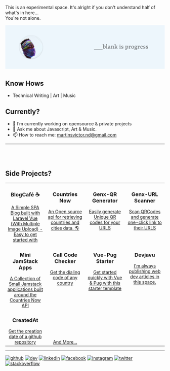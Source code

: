 This is an experimental space. It's alright if you don't understand half of what's in here... <br>You're not alone.

<img width="600" height="auto" src="https://raw.githubusercontent.com/MartinsOnuoha/MartinsOnuoha/master/media/banner.png">

## Know Hows

- Technical Writing | Art | Music

## Currently?

- 🔭 I’m currently working on opensource & private projects
- 💬 Ask me about Javascript, Art & Music.
- 📫 How to reach me: martinsvictor.nd@gmail.com

<hr style="margin-bottom: 5rem">

## Side Projects?

<table>
    <tbody>
      <tr valign="top">
        <td width="25%" align="center">
          <h3>BlogCafé ☕️</h3>
          <a href="https://github.com/MartinsOnuoha/BlogCafe">A Simple SPA Blog built with Laravel Vue (With Multiple Image Upload) - Easy to get started with</a>
        </td>
        <td width="25%" align="center">
          <h3>Countries Now</h3>
          <a href="https://countriesnow.space/">An Open source api for retrieving countries and cities data. 🌎</a>
        </td>
        <td width="25%" align="center">
          <h3>Genx-QR Generator</h3>
          <a href="https://genxqrcode.web.app/">Easily generate Unique QR codes for your URLS</a>
        </td>
        <td width="25%" align="center">
          <h3>Genx-URL Scanner</h3>
          <a href="https://genxscanner.web.app/">Scan QRCodes and generate one-click link to their URLS</a>
        </td>
      </tr>
      <tr valign="top">
        <td width="25%" align="center">
          <h3>Mini JamStack Apps</h3>
          <a href="https://github.com/MartinsOnuoha/countriesNow-Demo-Apps">A Collection of Small Jamstack applications built around the Countries Now API</a>
        </td>
        <td width="25%" align="center">
          <h3>Call Code Checker</h3>
          <a href="https://call-code-checker.surge.sh/">Get the dialing code of any country</a>
        </td>
        <td width="25%" align="center">
          <h3>Vue-Pug Starter</h3>
          <a href="https://github.com/MartinsOnuoha/vue-pug-starter">Get started quickly with Vue & Pug with this starter template</a>
        </td>
        <td width="25%" align="center">
          <h3>Devjavu</h3>
          <a href="https://devjavu.space">I'm always publishing web dev articles in this space.</a>
        </td>
      </tr>
      <tr valign="bottom">
          <td width="25%" align="center">
              <h3>CreatedAt</h3>
              <a href="https://github.com/MartinsOnuoha/created_at">Get the creation date of a github repository</a>
          </td>
          <td width="25%" align="center">
              <a href="https://github.com/MartinsOnuoha?tab=repositories">And More...</a>
          </td>
      </tr>
    </tbody>
</table>

<hr>

[<img src='https://cdn.jsdelivr.net/npm/simple-icons@3.0.1/icons/github.svg' alt='github' height='20'>](https://github.com/MartinsOnuoha)  [<img src='https://cdn.jsdelivr.net/npm/simple-icons@3.0.1/icons/dev-dot-to.svg' alt='dev' height='20'>](https://dev.to/martinsonuoha)  [<img src='https://cdn.jsdelivr.net/npm/simple-icons@3.0.1/icons/linkedin.svg' alt='linkedin' height='20'>](https://www.linkedin.com/in/victor-onuoha-martins/)  [<img src='https://cdn.jsdelivr.net/npm/simple-icons@3.0.1/icons/facebook.svg' alt='facebook' height='20'>](https://www.facebook.com/phatOnuoha)  [<img src='https://cdn.jsdelivr.net/npm/simple-icons@3.0.1/icons/instagram.svg' alt='instagram' height='20'>](https://www.instagram.com/__renaissancehumanist/)  [<img src='https://cdn.jsdelivr.net/npm/simple-icons@3.0.1/icons/twitter.svg' alt='twitter' height='20'>](https://twitter.com/OnuohaOfficial)  [<img src='https://cdn.jsdelivr.net/npm/simple-icons@3.0.1/icons/stackoverflow.svg' alt='stackoverflow' height='20'>](https://stackoverflow.com/users/6948483/martinsonuoha)


